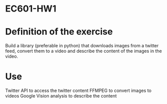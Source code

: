 # EC601-HW1
# Definition of the exercise
Build a library (preferable in python) that downloads images from a twitter feed, convert them to a video and describe the content of the images in the video.
# Use
Twitter API to access the twitter content
FFMPEG to convert images to videos
Google Vision analysis to describe the content 
